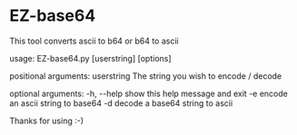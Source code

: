 # EZ-base64
This tool converts ascii to b64 or b64 to ascii

usage: EZ-base64.py [userstring] [options]

positional arguments:
  userstring  The string you wish to encode / decode

optional arguments:
  -h, --help  show this help message and exit
  -e          encode an ascii string to base64
  -d          decode a base64 string to ascii

Thanks for using :-)
